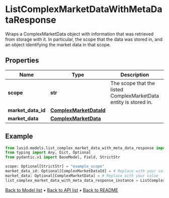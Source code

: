 # ListComplexMarketDataWithMetaDataResponse

Wraps a ComplexMarketData object with information that was retrieved from storage with it.  In particular,  the scope that the data was stored in,  and an object identifying the market data in that scope.
## Properties
Name | Type | Description | Notes
------------ | ------------- | ------------- | -------------
**scope** | **str** | The scope that the listed ComplexMarketData entity is stored in. | [optional] 
**market_data_id** | [**ComplexMarketDataId**](ComplexMarketDataId.md) |  | [optional] 
**market_data** | [**ComplexMarketData**](ComplexMarketData.md) |  | [optional] 
## Example

```python
from lusid.models.list_complex_market_data_with_meta_data_response import ListComplexMarketDataWithMetaDataResponse
from typing import Any, Dict, Optional
from pydantic.v1 import BaseModel, Field, StrictStr

scope: Optional[StrictStr] = "example_scope"
market_data_id: Optional[ComplexMarketDataId] = # Replace with your value
market_data: Optional[ComplexMarketData] = # Replace with your value
list_complex_market_data_with_meta_data_response_instance = ListComplexMarketDataWithMetaDataResponse(scope=scope, market_data_id=market_data_id, market_data=market_data)

```

[Back to Model list](../README.md#documentation-for-models) &#8226; [Back to API list](../README.md#documentation-for-api-endpoints) &#8226; [Back to README](../README.md)

